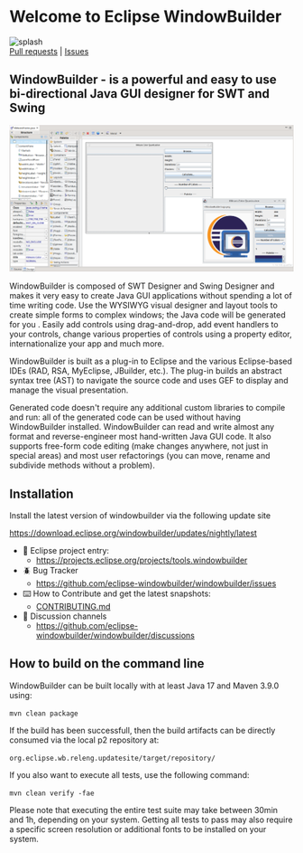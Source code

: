 # Welcome to Eclipse WindowBuilder

![splash](https://eclipse.dev/windowbuilder/images/wb_eclipse_logo.svg)
<br>
[Pull requests](https://github.com/eclipse-windowbuilder/windowbuilder/pulls) |
[Issues](https://github.com/eclipse-windowbuilder/windowbuilder/issues)

## WindowBuilder - is a powerful and easy to use bi-directional Java GUI designer for SWT and Swing

![preview](examples/swing/kMeans/Preview.png)

WindowBuilder is composed of SWT Designer and Swing Designer and makes it very easy to create
Java GUI applications without spending a lot of time writing code. Use the WYSIWYG visual designer
and layout tools to create simple forms to complex windows; the Java code will be generated for you
. Easily add controls using drag-and-drop, add event handlers to your controls, change various
properties of controls using a property editor, internationalize your app and much more.

WindowBuilder is built as a plug-in to Eclipse and the various Eclipse-based IDEs
(RAD, RSA, MyEclipse, JBuilder, etc.). The plug-in builds an abstract syntax tree (AST) to navigate
the source code and uses GEF to display and manage the visual presentation.

Generated code doesn't require any additional custom libraries to compile and run: all of the
generated code can be used without having WindowBuilder installed. WindowBuilder can read and write
almost any format and reverse-engineer most hand-written Java GUI code. It also supports free-form
code editing (make changes anywhere, not just in special areas) and most user refactorings (you can
move, rename and subdivide methods without a problem). 


## Installation

Install the latest version of windowbuilder via the following update site

https://download.eclipse.org/windowbuilder/updates/nightly/latest



* 👔 Eclipse project entry: 
     * https://projects.eclipse.org/projects/tools.windowbuilder
* 🪲 Bug Tracker
     * https://github.com/eclipse-windowbuilder/windowbuilder/issues
* ⌨️ How to Contribute and get the latest snapshots: 
     * [CONTRIBUTING.md](./CONTRIBUTING.md)
* 💬 Discussion channels
     * https://github.com/eclipse-windowbuilder/windowbuilder/discussions

## How to build on the command line

WindowBuilder can be built locally with at least Java 17 and Maven 3.9.0 using:

`mvn clean package`

If the build has been successfull, then the build artifacts can be directly
consumed via the local p2 repository at:

`org.eclipse.wb.releng.updatesite/target/repository/`

If you also want to execute all tests, use the following command:

`mvn clean verify -fae`

Please note that executing the entire test suite may take between 30min and 1h,
depending on your system. Getting all tests to pass may also require a specific
screen resolution or additional fonts to be installed on your system.
